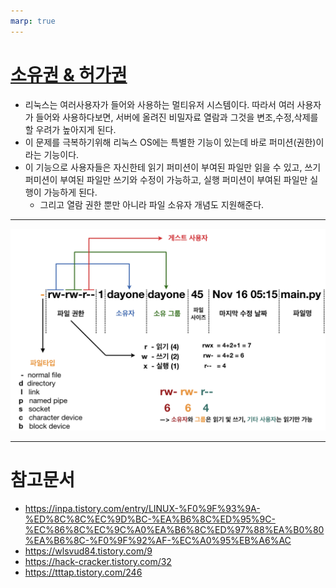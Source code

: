 ```yaml
---
marp: true
---
```

# [소유권 & 허가권](https://inpa.tistory.com/entry/LINUX-%F0%9F%93%9A-%ED%8C%8C%EC%9D%BC-%EA%B6%8C%ED%95%9C-%EC%86%8C%EC%9C%A0%EA%B6%8C%ED%97%88%EA%B0%80%EA%B6%8C-%F0%9F%92%AF-%EC%A0%95%EB%A6%AC) 
- 리눅스는 여러사용자가 들어와 사용하는 멀티유저 시스템이다. 따라서 여러 사용자가 들어와 사용하다보면, 서버에 올려진 비밀자료 열람과 그것을 변조,수정,삭제를 할 우려가 높아지게 된다.
- 이 문제를 극복하기위해 리눅스 OS에는 특별한 기능이 있는데 바로 퍼미션(권한)이라는 기능이다.
- 이 기능으로 사용자들은 자신한테 읽기 퍼미션이 부여된 파일만 읽을 수 있고, 쓰기 퍼미션이 부여된 파일만 쓰기와 수정이 가능하고, 실행 퍼미션이 부여된 파일만 실행이 가능하게 된다. 
  - 그리고 열람 권한 뿐만 아니라 파일 소유자 개념도 지원해준다.

---
![Alt text](image.png)

---
# 참고문서 
- https://inpa.tistory.com/entry/LINUX-%F0%9F%93%9A-%ED%8C%8C%EC%9D%BC-%EA%B6%8C%ED%95%9C-%EC%86%8C%EC%9C%A0%EA%B6%8C%ED%97%88%EA%B0%80%EA%B6%8C-%F0%9F%92%AF-%EC%A0%95%EB%A6%AC
- https://wlsvud84.tistory.com/9
- https://hack-cracker.tistory.com/32
- https://tttap.tistory.com/246
